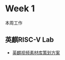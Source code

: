 # Week 1

本周工作

## 英麒RISC-V Lab

- [英麒视频素材库策划方案](https://github.com/DuoQilai/PLCT-Works/blob/main/Notes/Video_library_plan.md)